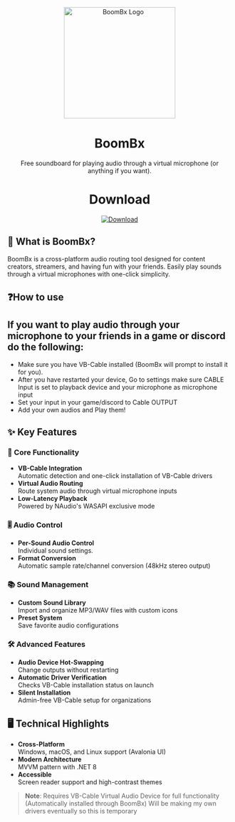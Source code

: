 <p align="center">
  <img src="https://github.com/user-attachments/assets/9e5ca822-ec6d-47b5-8ef6-70cfbce3b7db" width="250" alt="BoomBx Logo">
</p>

<h1 align="center">BoomBx</h1>

<p align="center">
  Free soundboard for playing audio through a virtual microphone (or anything if you want).
</p>

<h1 align="center">Download</h1>


<div align="center">

[![Download](https://img.shields.io/badge/Download-v0.1.3-%23007ACC?style=for-the-badge&logo=github)](https://github.com/sardeq/BoomBx/releases/latest)
  
</div>

<div>

## 🎯 What is BoomBx?

BoomBx is a cross-platform audio routing tool designed for content creators, streamers, and having fun with your friends. Easily play sounds through a virtual microphones with one-click simplicity.

## ❓How to use
## If you want to play audio through your microphone to your friends in a game or discord do the following:
- Make sure you have VB-Cable installed (BoomBx will prompt to install it for you).
- After you have restarted your device, Go to settings make sure CABLE Input is set to playback device and your microphone as microphone input
- Set your input in your game/discord to Cable OUTPUT
- Add your own audios and Play them!

## ✨ Key Features


### 🚀 Core Functionality
- **VB-Cable Integration**  
  Automatic detection and one-click installation of VB-Cable drivers
- **Virtual Audio Routing**  
  Route system audio through virtual microphone inputs
- **Low-Latency Playback**  
  Powered by NAudio's WASAPI exclusive mode

### 🎚️ Audio Control
- **Per-Sound Audio Control**  
  Individual sound settings.
- **Format Conversion**  
  Automatic sample rate/channel conversion (48kHz stereo output)

### 📚 Sound Management
- **Custom Sound Library**  
  Import and organize MP3/WAV files with custom icons
- **Preset System**  
  Save favorite audio configurations

### 🛠️ Advanced Features
- **Audio Device Hot-Swapping**  
  Change outputs without restarting
- **Automatic Driver Verification**  
  Checks VB-Cable installation status on launch
- **Silent Installation**  
  Admin-free VB-Cable setup for organizations

## 🖥️ Technical Highlights
- **Cross-Platform**  
  Windows, macOS, and Linux support (Avalonia UI)
- **Modern Architecture**  
  MVVM pattern with .NET 8
- **Accessible**  
  Screen reader support and high-contrast themes

> **Note**: Requires VB-Cable Virtual Audio Device for full functionality  
> (Automatically installed through BoomBx)
> Will be making my own drivers eventually so this is temporary

</div>
